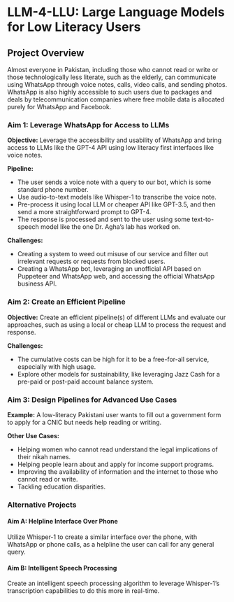 # **LLM-4-LLU: Large Language Models for Low Literacy Users**

## Project Overview

Almost everyone in Pakistan, including those who cannot read or write or those technologically less literate, such as the elderly, can communicate using WhatsApp through voice notes, calls, video calls, and sending photos. WhatsApp is also highly accessible to such users due to packages and deals by telecommunication companies where free mobile data is allocated purely for WhatsApp and Facebook.

### Aim 1: Leverage WhatsApp for Access to LLMs

**Objective:** Leverage the accessibility and usability of WhatsApp and bring access to LLMs like the GPT-4 API using low literacy first interfaces like voice notes.

**Pipeline:** 
- The user sends a voice note with a query to our bot, which is some standard phone number.
- Use audio-to-text models like Whisper-1 to transcribe the voice note.
- Pre-process it using local LLM or cheaper API like GPT-3.5, and then send a more straightforward prompt to GPT-4.
- The response is processed and sent to the user using some text-to-speech model like the one Dr. Agha’s lab has worked on.

**Challenges:** 
- Creating a system to weed out misuse of our service and filter out irrelevant requests or requests from blocked users.
- Creating a WhatsApp bot, leveraging an unofficial API based on Puppeteer and WhatsApp web, and accessing the official WhatsApp business API.

### Aim 2: Create an Efficient Pipeline

**Objective:** Create an efficient pipeline(s) of different LLMs and evaluate our approaches, such as using a local or cheap LLM to process the request and response.

**Challenges:** 
- The cumulative costs can be high for it to be a free-for-all service, especially with high usage.
- Explore other models for sustainability, like leveraging Jazz Cash for a pre-paid or post-paid account balance system.

### Aim 3: Design Pipelines for Advanced Use Cases

**Example:** 
A low-literacy Pakistani user wants to fill out a government form to apply for a CNIC but needs help reading or writing.

**Other Use Cases:** 
- Helping women who cannot read understand the legal implications of their nikah names.
- Helping people learn about and apply for income support programs.
- Improving the availability of information and the internet to those who cannot read or write.
- Tackling education disparities.

### Alternative Projects

#### Aim A: Helpline Interface Over Phone

Utilize Whisper-1 to create a similar interface over the phone, with WhatsApp or phone calls, as a helpline the user can call for any general query.

#### Aim B: Intelligent Speech Processing

Create an intelligent speech processing algorithm to leverage Whisper-1’s transcription capabilities to do this more in real-time.
